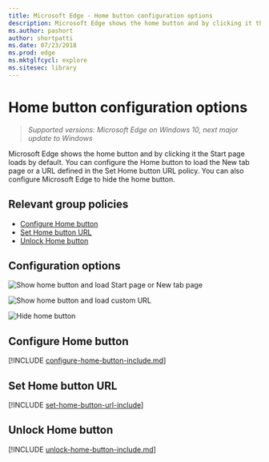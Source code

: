 ```yaml
---
title: Microsoft Edge - Home button configuration options
description: Microsoft Edge shows the home button and by clicking it the Start page loads by default.
ms.author: pashort
author: shortpatti
ms.date: 07/23/2018
ms.prod: edge
ms.mktglfcycl: explore
ms.sitesec: library
---
```


# Home button configuration options
>*Supported versions: Microsoft Edge on Windows 10, next major update to Windows*

Microsoft Edge shows the home button and by clicking it the Start page loads by default. You can configure the Home button to load the New tab page or a URL defined in the Set Home button URL policy. You can also configure Microsoft Edge to hide the home button. 

## Relevant group policies

- [Configure Home button](#configure-home-button)
- [Set Home button URL](#set-home-button-url)
- [Unlock Home button](#unlock-home-button)


## Configuration options

![Show home button and load Start page or New tab page](../images/home-button-start-new-tab-page-v4-sm.png)

![Show home button and load custom URL](../images/home-buttom-custom-url-v4-sm.png)

![Hide home button](../images/home-button-hide-v4-sm.png)


## Configure Home button
[!INCLUDE [configure-home-button-include.md](../includes/configure-home-button-include.md)]

## Set Home button URL
[!INCLUDE [set-home-button-url-include](../includes/set-home-button-url-include.md)]

## Unlock Home button
[!INCLUDE [unlock-home-button-include.md](../includes/unlock-home-button-include.md)]

